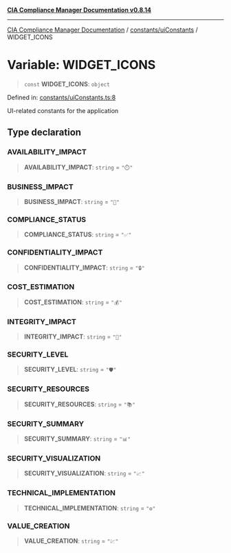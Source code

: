 [**CIA Compliance Manager Documentation v0.8.14**](../../../README.md)

***

[CIA Compliance Manager Documentation](../../../modules.md) / [constants/uiConstants](../README.md) / WIDGET\_ICONS

# Variable: WIDGET\_ICONS

> `const` **WIDGET\_ICONS**: `object`

Defined in: [constants/uiConstants.ts:8](https://github.com/Hack23/cia-compliance-manager/blob/257dd569f432a46611a1746c832a7e3d29232229/src/constants/uiConstants.ts#L8)

UI-related constants for the application

## Type declaration

### AVAILABILITY\_IMPACT

> **AVAILABILITY\_IMPACT**: `string` = `"⏱️"`

### BUSINESS\_IMPACT

> **BUSINESS\_IMPACT**: `string` = `"🏢"`

### COMPLIANCE\_STATUS

> **COMPLIANCE\_STATUS**: `string` = `"✅"`

### CONFIDENTIALITY\_IMPACT

> **CONFIDENTIALITY\_IMPACT**: `string` = `"🔒"`

### COST\_ESTIMATION

> **COST\_ESTIMATION**: `string` = `"💰"`

### INTEGRITY\_IMPACT

> **INTEGRITY\_IMPACT**: `string` = `"🔐"`

### SECURITY\_LEVEL

> **SECURITY\_LEVEL**: `string` = `"🛡️"`

### SECURITY\_RESOURCES

> **SECURITY\_RESOURCES**: `string` = `"📚"`

### SECURITY\_SUMMARY

> **SECURITY\_SUMMARY**: `string` = `"📊"`

### SECURITY\_VISUALIZATION

> **SECURITY\_VISUALIZATION**: `string` = `"📈"`

### TECHNICAL\_IMPLEMENTATION

> **TECHNICAL\_IMPLEMENTATION**: `string` = `"⚙️"`

### VALUE\_CREATION

> **VALUE\_CREATION**: `string` = `"💹"`
